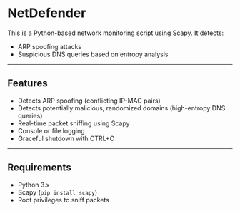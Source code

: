 # NetDefender

This is a Python-based network monitoring script using Scapy. It detects:

- ARP spoofing attacks  
- Suspicious DNS queries based on entropy analysis

---

## Features

- Detects ARP spoofing (conflicting IP-MAC pairs)  
- Detects potentially malicious, randomized domains (high-entropy DNS queries)  
- Real-time packet sniffing using Scapy  
- Console or file logging  
- Graceful shutdown with CTRL+C  

---

## Requirements

- Python 3.x  
- Scapy (`pip install scapy`)  
- Root privileges to sniff packets  


